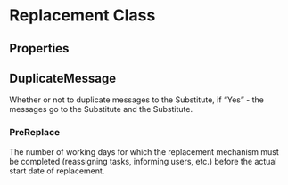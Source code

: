 # Replacement Class 

## Properties

## DuplicateMessage

Whether or not to duplicate messages to the Substitute, if “Yes” - the messages go to the Substitute and the Substitute.

### PreReplace

The number of working days for which the replacement mechanism must be completed (reassigning tasks, informing users, etc.) before the actual start date of replacement.
